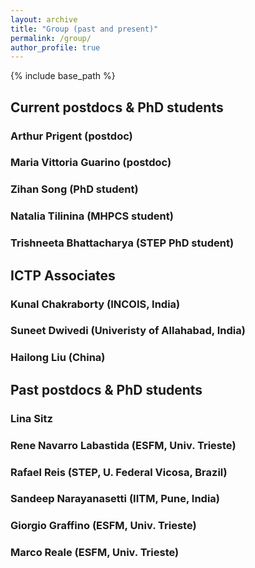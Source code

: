 ```yaml
---
layout: archive
title: "Group (past and present)"
permalink: /group/
author_profile: true
---
```


{% include base_path %}

## Current postdocs & PhD students

### Arthur Prigent (postdoc)

### Maria Vittoria Guarino (postdoc)

### Zihan Song (PhD student)

### Natalia Tilinina (MHPCS student)

### Trishneeta Bhattacharya (STEP PhD student)

## ICTP Associates

### Kunal Chakraborty (INCOIS, India)
### Suneet Dwivedi (Univeristy of Allahabad, India)
### Hailong Liu (China)

## Past postdocs & PhD students

### Lina Sitz

### Rene Navarro Labastida (ESFM, Univ. Trieste)
### Rafael Reis (STEP, U. Federal Vicosa, Brazil)
### Sandeep Narayanasetti (IITM, Pune, India)
### Giorgio Graffino (ESFM, Univ. Trieste)
### Marco Reale (ESFM, Univ. Trieste)

